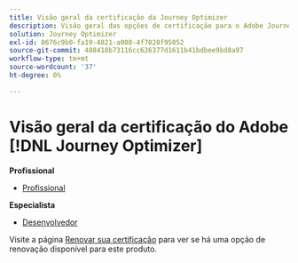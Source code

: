 ```yaml
---
title: Visão geral da certificação da Journey Optimizer
description: Visão geral das opções de certificação para o Adobe Journey Optimizer
solution: Journey Optimizer
exl-id: 8676c9b0-fa19-4821-a008-4f7028f95852
source-git-commit: 488418b73116cc626377d1611b41bdbee9bd8a97
workflow-type: tm+mt
source-wordcount: '37'
ht-degree: 0%

---
```


# Visão geral da certificação do Adobe [!DNL Journey Optimizer]

**Profissional**

* [Profissional](/help/certifications/ajo/ajo-p-business.md)<!--AD0-E607-->

**Especialista**

* [Desenvolvedor](/help/certifications/ajo/ajo-e-developer-23-10.md) <!--AD0-E606-->

Visite a página [Renovar sua certificação](/help/certifications/renew.md) para ver se há uma opção de renovação disponível para este produto.
